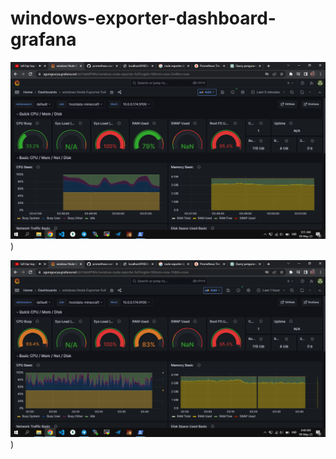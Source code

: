 # windows-exporter-dashboard-grafana

![image](https://github.com/agungsoboru/windows-exporter-dashboard-grafana/blob/main/Screenshot%20(1367).png))

![image](https://github.com/agungsoboru/windows-exporter-dashboard-grafana/blob/main/Screenshot%20(1366).png))
